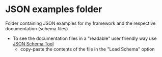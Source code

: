 # JSON examples folder
Folder containing JSON examples for my framework and the respective documentation (schema files).


- To see the documentation files in a "readable" user friendly way use [JSON Schema Tool](https://jsonschema.net/home) 
  - copy-paste the contents of the file in the "Load Schema" option
